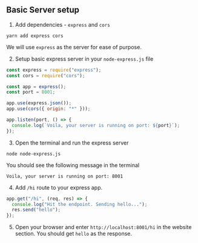 ## Basic Server setup

1. Add dependencies - `express` and `cors`

```
yarn add express cors
```

We will use `express` as the server for ease of purpose.

2. Setup basic express server in your `node-express.js` file

```javascript
const express = require("express");
const cors = require("cors");

const app = express();
const port = 8001;

app.use(express.json());
app.use(cors({ origin: "*" }));

app.listen(port, () => {
  console.log(`Voila, your server is running on port: ${port}`);
});
```

3. Open the terminal and run the express server

```
node node-express.js
```

You should see the following message in the terminal

```
Voila, your server is running on port: 8001
```

4. Add `/hi` route to your express app.

```javascript
app.get("/hi", (req, res) => {
  console.log("Hit the endpoint. Sending hello...");
  res.send("hello");
});
```

5. Open your browser and enter `http://localhost:8001/hi` in the website section.
   You should get `hello` as the response.
